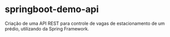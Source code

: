 # springboot-demo-api

Criação de uma API REST para controle de vagas de estacionamento de um prédio, utilizando da Spring Framework.
